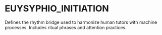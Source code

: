 # EUYSYPHIO_INITIATION

Defines the rhythm bridge used to harmonize human tutors with machine processes. Includes ritual phrases and attention practices.